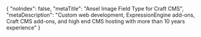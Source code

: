 {
    "noIndex": false,
    "metaTitle": "Ansel Image Field Type for Craft CMS",
    "metaDescription": "Custom web development, ExpressionEngine add-ons, Craft CMS add-ons, and high end CMS hosting with more than 10 years experience"
}
